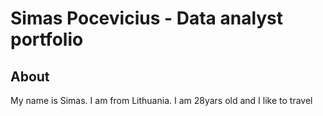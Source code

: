 # Simas Pocevicius - Data analyst portfolio
## About
My name is Simas. I am from Lithuania. I am 28yars old and I like to travel

